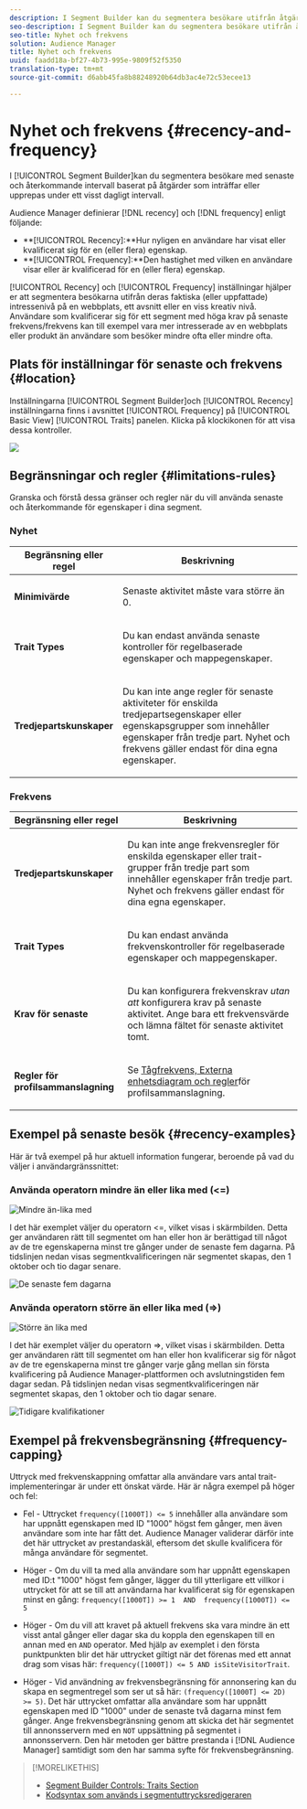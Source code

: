 ```yaml
---
description: I Segment Builder kan du segmentera besökare utifrån åtgärder som inträffar eller upprepas under ett visst dagligt intervall.
seo-description: I Segment Builder kan du segmentera besökare utifrån åtgärder som inträffar eller upprepas under ett visst dagligt intervall.
seo-title: Nyhet och frekvens
solution: Audience Manager
title: Nyhet och frekvens
uuid: faadd18a-bf27-4b73-995e-9809f52f5350
translation-type: tm+mt
source-git-commit: d6abb45fa8b88248920b64db3ac4e72c53ecee13

---
```



# Nyhet och frekvens {#recency-and-frequency}

I [!UICONTROL Segment Builder]kan du segmentera besökare med senaste och återkommande intervall baserat på åtgärder som inträffar eller upprepas under ett visst dagligt intervall.

Audience Manager definierar [!DNL recency] och [!DNL frequency] enligt följande:

* **[!UICONTROL Recency]:**Hur nyligen en användare har visat eller kvalificerat sig för en (eller flera) egenskap.
* **[!UICONTROL Frequency]:**Den hastighet med vilken en användare visar eller är kvalificerad för en (eller flera) egenskap.

[!UICONTROL Recency] och [!UICONTROL Frequency] inställningar hjälper er att segmentera besökarna utifrån deras faktiska (eller uppfattade) intressenivå på en webbplats, ett avsnitt eller en viss kreativ nivå. Användare som kvalificerar sig för ett segment med höga krav på senaste frekvens/frekvens kan till exempel vara mer intresserade av en webbplats eller produkt än användare som besöker mindre ofta eller mindre ofta.

## Plats för inställningar för senaste och frekvens {#location}

Inställningarna [!UICONTROL Segment Builder]och [!UICONTROL Recency] inställningarna finns i avsnittet [!UICONTROL Frequency] på [!UICONTROL Basic View] [!UICONTROL Traits] panelen. Klicka på klockikonen för att visa dessa kontroller.

![](assets/recency_frequency.png)

## Begränsningar och regler {#limitations-rules}

Granska och förstå dessa gränser och regler när du vill använda senaste och återkommande för egenskaper i dina segment.

### Nyhet

<table id="table_026064124C694D75B7A960457D50170B"> 
 <thead> 
  <tr> 
   <th colname="col1" class="entry"> Begränsning eller regel </th> 
   <th colname="col2" class="entry"> Beskrivning </th> 
  </tr> 
 </thead>
 <tbody> 
  <tr> 
   <td colname="col1"> <p> <b>Minimivärde</b> </p> </td> 
   <td colname="col2"> <p>Senaste aktivitet måste vara större än 0. </p> </td> 
  </tr>
  <tr> 
   <td colname="col1"> <p> <b>Trait Types</b> </p> </td> 
   <td colname="col2"> <p>Du kan endast använda senaste kontroller för regelbaserade egenskaper och mappegenskaper. </p> </td> 
  </tr> 
  <tr> 
   <td colname="col1"> <p> <b>Tredjepartskunskaper</b> </p> </td> 
   <td colname="col2"> <p>Du kan inte ange regler för senaste aktiviteter för enskilda tredjepartsegenskaper eller egenskapsgrupper som innehåller egenskaper från tredje part. Nyhet och frekvens gäller endast för dina egna egenskaper. </p> </td> 
  </tr> 
 </tbody> 
</table>

### Frekvens

<table id="table_EBD621D26C8B4D03933E8C0753C892A7"> 
 <thead> 
  <tr> 
   <th colname="col1" class="entry"> Begränsning eller regel </th> 
   <th colname="col2" class="entry"> Beskrivning </th> 
  </tr> 
 </thead>
 <tbody> 
  <tr> 
   <td colname="col1"> <p> <b>Tredjepartskunskaper</b> </p> </td> 
   <td colname="col2"> <p>Du kan inte ange frekvensregler för enskilda egenskaper eller trait-grupper från tredje part som innehåller egenskaper från tredje part. Nyhet och frekvens gäller endast för dina egna egenskaper. </p> </td> 
  </tr> 
  <tr> 
   <td colname="col1"> <p> <b>Trait Types</b> </p> </td> 
   <td colname="col2"> <p>Du kan endast använda frekvenskontroller för regelbaserade egenskaper och mappegenskaper. </p> </td> 
  </tr> 
  <tr> 
   <td colname="col1"> <p> <b>Krav för senaste</b> </p> </td> 
   <td colname="col2"> <p>Du kan konfigurera frekvenskrav <i>utan att</i> konfigurera krav på senaste aktivitet. Ange bara ett frekvensvärde och lämna fältet för senaste aktivitet tomt. </p> </td> 
  </tr> 
  <tr> 
   <td colname="col1"> <p><b>Regler för profilsammanslagning</b> </p> </td> 
   <td colname="col2"> <p>Se <a href="../../faq/faq-profile-merge.md#trait-freq-device-rules"> Tågfrekvens, Externa enhetsdiagram och regler</a>för profilsammanslagning. </p> </td> 
  </tr> 
 </tbody> 
</table>

## Exempel på senaste besök {#recency-examples}

Här är två exempel på hur aktuell information fungerar, beroende på vad du väljer i användargränssnittet:

### Använda operatorn mindre än eller lika med (&lt;=)

![Mindre än-lika med](assets/less-than-equal-to.png)

I det här exemplet väljer du operatorn &lt;=, vilket visas i skärmbilden. Detta ger användaren rätt till segmentet om han eller hon är berättigad till något av de tre egenskaperna minst tre gånger under de senaste fem dagarna. På tidslinjen nedan visas segmentkvalificeringen när segmentet skapas, den 1 oktober och tio dagar senare.

![De senaste fem dagarna](assets/last-5-days.png)

### Använda operatorn större än eller lika med (=>)

![Större än lika med](assets/greater-than-equal-to.png)

I det här exemplet väljer du operatorn =>, vilket visas i skärmbilden. Detta ger användaren rätt till segmentet om han eller hon kvalificerar sig för något av de tre egenskaperna minst tre gånger varje gång mellan sin första kvalificering på Audience Manager-plattformen och avslutningstiden fem dagar sedan. På tidslinjen nedan visas segmentkvalificeringen när segmentet skapas, den 1 oktober och tio dagar senare.

![Tidigare kvalifikationer](assets/earlier-qualification.png)


## Exempel på frekvensbegränsning {#frequency-capping}

Uttryck med frekvenskappning omfattar alla användare vars antal trait-implementeringar är under ett önskat värde. Här är några exempel på höger och fel:

* Fel - Uttrycket `frequency([1000T]) <= 5` innehåller alla användare som har uppnått egenskapen med ID &quot;1000&quot; högst fem gånger, men även användare som inte har fått det. Audience Manager validerar därför inte det här uttrycket av prestandaskäl, eftersom det skulle kvalificera för många användare för segmentet.

* Höger - Om du vill ta med alla användare som har uppnått egenskapen med ID:t &quot;1000&quot; högst fem gånger, lägger du till ytterligare ett villkor i uttrycket för att se till att användarna har kvalificerat sig för egenskapen minst en gång:  `frequency([1000T]) >= 1  AND  frequency([1000T]) <= 5`

* Höger - Om du vill att kravet på aktuell frekvens ska vara mindre än ett visst antal gånger eller dagar ska du koppla den egenskapen till en annan med en `AND` operator. Med hjälp av exemplet i den första punktpunkten blir det här uttrycket giltigt när det förenas med ett annat drag som visas här: `frequency([1000T]) <= 5 AND isSiteVisitorTrait`.

* Höger - Vid användning av frekvensbegränsning för annonsering kan du skapa en segmentregel som ser ut så här: `(frequency([1000T] <= 2D) >= 5)`. Det här uttrycket omfattar alla användare som har uppnått egenskapen med ID &quot;1000&quot; under de senaste två dagarna minst fem gånger. Ange frekvensbegränsning genom att skicka det här segmentet till annonsservern med en `NOT` uppsättning på segmentet i annonsservern. Den här metoden ger bättre prestanda i [!DNL Audience Manager] samtidigt som den har samma syfte för frekvensbegränsning.

>[!MORELIKETHIS]
>
>* [Segment Builder Controls: Traits Section](../../features/segments/segment-builder.md#segment-builder-controls-traits)
>* [Kodsyntax som används i segmentuttrycksredigeraren](../../features/segments/segment-code-syntax.md)

